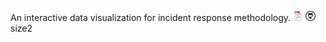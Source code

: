 An interactive data visualization for incident response methodology. [![pdf](./icons16/pdf-icon.png)](https://soon.pdf) [![GitHub](./icons16/github-icon.png)](https://github.com/dynamicparallax)
size2
<style>
  
	.node {
    cursor: pointer;
  }
  .overlay{
      background-color:#EEE;
  }
   
  .node circle {
    fill: #fff;
    stroke: steelblue;
    stroke-width: 1.5px;
  }
   
  .node text {
    font-size:10px; 
    font-family:sans-serif;
  }
   
  .link {
    fill: none;
    stroke: #ccc;
    stroke-width: 1.5px;
  }
  .templink {
    fill: none;
    stroke: red;
    stroke-width: 3px;
  }
  .ghostCircle.show{
      display:block;
  }
  .ghostCircle, .activeDrag .ghostCircle{
       display: none;
  }
</style>
<script src="//code.jquery.com/jquery-1.10.2.min.js"></script>
<script src="//d3js.org/d3.v3.min.js"></script>
<script src="dndTree.js"></script>

<div id="tree-container"></div>

<script>

var width = $("#tree-container").width(),
    height = 0;

var color = d3.scale.category20();

var force = d3.layout.force()
    .charge(-120)
    .linkDistance(30)
    .size([width, height]);

var svg = d3.select("#tree-container").append("svg")
    .attr("width", width)
    .attr("height", height);

d3.json("flare.json", function(error, graph) {
  if (error) throw error;

  force
      .nodes(graph.nodes)
      .links(graph.links)
      .start();

  var link = svg.selectAll(".link")
      .data(graph.links)
    .enter().append("line")
      .attr("class", "link")
      .style("stroke-width", function(d) { return Math.sqrt(d.value); });

  var node = svg.selectAll(".node")
      .data(graph.nodes)
    .enter().append("circle")
      .attr("class", "node")
      .attr("r", 5)
      .style("fill", function(d) { return color(d.group); })
      .call(force.drag);

  node.append("title")
      .text(function(d) { return d.name; });

  force.on("tick", function() {
    link.attr("x1", function(d) { return d.source.x; })
        .attr("y1", function(d) { return d.source.y; })
        .attr("x2", function(d) { return d.target.x; })
        .attr("y2", function(d) { return d.target.y; });

    node.attr("cx", function(d) { return d.x; })
        .attr("cy", function(d) { return d.y; });
  });
});

</script>
